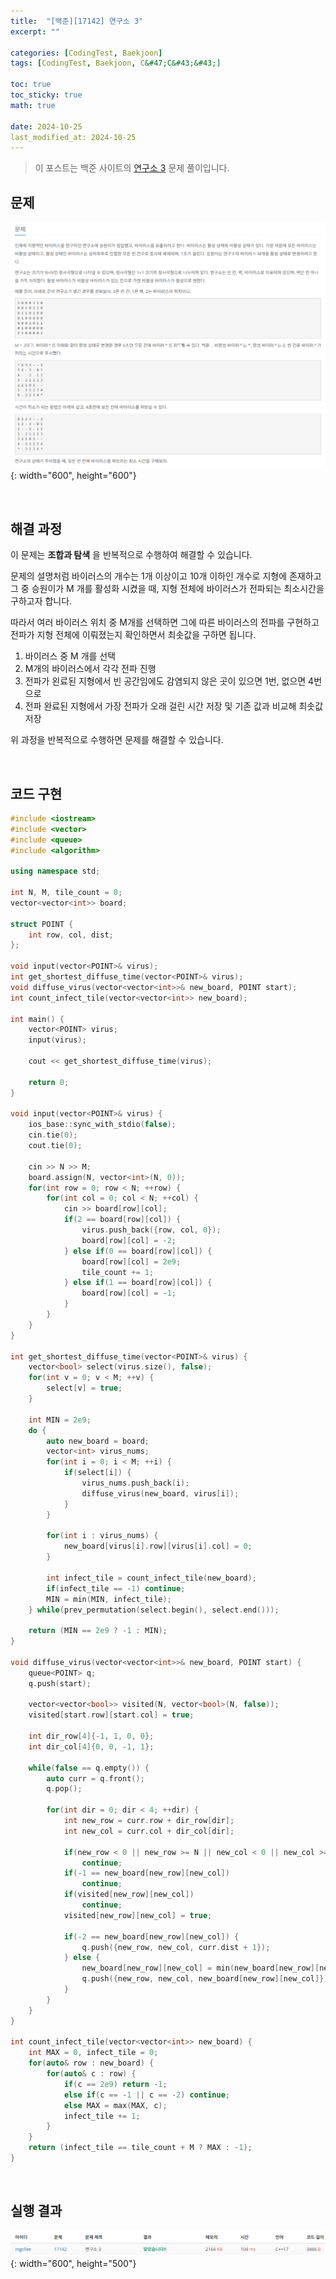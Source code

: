 ```yaml
---
title:  "[백준][17142] 연구소 3"
excerpt: ""

categories: [CodingTest, Baekjoon]
tags: [CodingTest, Baekjoon, C&#47;C&#43;&#43;]

toc: true
toc_sticky: true
math: true
 
date: 2024-10-25
last_modified_at: 2024-10-25
---
```


> 이 포스트는 백준 사이트의 [연구소 3](https://www.acmicpc.net/problem/17142) 문제 풀이입니다.  

## 문제

![문제](/assets/img/Boj/연구소3_문제.png){: width="600", height="600"}  

<br/>

## 해결 과정

이 문제는 **조합과 탐색** 을 반복적으로 수행하여 해결할 수 있습니다.  

문제의 설명처럼 바이러스의 개수는 1개 이상이고 10개 이하인 개수로 지형에 존재하고  
그 중 승원이가 M 개를 활성화 시켰을 때, 지형 전체에 바이러스가 전파되는 최소시간을 구하고자 합니다.  

따라서 여러 바이러스 위치 중 M개를 선택하면 그에 따른 바이러스의 전파를 구현하고  
전파가 지형 전체에 이뤄졌는지 확인하면서 최솟값을 구하면 됩니다.  

1. 바이러스 중 M 개를 선택  
2. M개의 바이러스에서 각각 전파 진행  
3. 전파가 왼료된 지형에서 빈 공간임에도 감염되지 않은 곳이 있으면 1번, 없으면 4번으로  
4. 전파 완료된 지형에서 가장 전파가 오래 걸린 시간 저장 및 기존 값과 비교해 최솟값 저장  

위 과정을 반복적으로 수행하면 문제를 해결할 수 있습니다.  

<br/>

## 코드 구현

```c++
#include <iostream>
#include <vector>
#include <queue>
#include <algorithm>

using namespace std;

int N, M, tile_count = 0;
vector<vector<int>> board;

struct POINT {
    int row, col, dist;
};

void input(vector<POINT>& virus);
int get_shortest_diffuse_time(vector<POINT>& virus);
void diffuse_virus(vector<vector<int>>& new_board, POINT start);
int count_infect_tile(vector<vector<int>> new_board);

int main() {
    vector<POINT> virus;
    input(virus);

    cout << get_shortest_diffuse_time(virus);

    return 0;
}

void input(vector<POINT>& virus) {
    ios_base::sync_with_stdio(false);
    cin.tie(0);
    cout.tie(0);

    cin >> N >> M;
    board.assign(N, vector<int>(N, 0));
    for(int row = 0; row < N; ++row) {
        for(int col = 0; col < N; ++col) {
            cin >> board[row][col];
            if(2 == board[row][col]) {
                virus.push_back({row, col, 0});
                board[row][col] = -2;
            } else if(0 == board[row][col]) {
                board[row][col] = 2e9;
                tile_count += 1;
            } else if(1 == board[row][col]) {
                board[row][col] = -1;
            }
        }
    }
}

int get_shortest_diffuse_time(vector<POINT>& virus) {
    vector<bool> select(virus.size(), false);
    for(int v = 0; v < M; ++v) {
        select[v] = true;
    }

    int MIN = 2e9;
    do {
        auto new_board = board;
        vector<int> virus_nums;
        for(int i = 0; i < M; ++i) {
            if(select[i]) {
                virus_nums.push_back(i);
                diffuse_virus(new_board, virus[i]);
            }
        }

        for(int i : virus_nums) {
            new_board[virus[i].row][virus[i].col] = 0;
        }
        
        int infect_tile = count_infect_tile(new_board);
        if(infect_tile == -1) continue;
        MIN = min(MIN, infect_tile);
    } while(prev_permutation(select.begin(), select.end()));

    return (MIN == 2e9 ? -1 : MIN);
}

void diffuse_virus(vector<vector<int>>& new_board, POINT start) {
    queue<POINT> q;
    q.push(start);

    vector<vector<bool>> visited(N, vector<bool>(N, false));
    visited[start.row][start.col] = true;

    int dir_row[4]{-1, 1, 0, 0};
    int dir_col[4]{0, 0, -1, 1};

    while(false == q.empty()) {
        auto curr = q.front();
        q.pop();

        for(int dir = 0; dir < 4; ++dir) {
            int new_row = curr.row + dir_row[dir];
            int new_col = curr.col + dir_col[dir];

            if(new_row < 0 || new_row >= N || new_col < 0 || new_col >= N)
                continue;
            if(-1 == new_board[new_row][new_col])
                continue;
            if(visited[new_row][new_col])
                continue;
            visited[new_row][new_col] = true;

            if(-2 == new_board[new_row][new_col]) {
                q.push({new_row, new_col, curr.dist + 1});
            } else {
                new_board[new_row][new_col] = min(new_board[new_row][new_col], curr.dist + 1);
                q.push({new_row, new_col, new_board[new_row][new_col]});
            }
        }
    }
}

int count_infect_tile(vector<vector<int>> new_board) {
    int MAX = 0, infect_tile = 0;
    for(auto& row : new_board) {
        for(auto& c : row) {
            if(c == 2e9) return -1;
            else if(c == -1 || c == -2) continue;
            else MAX = max(MAX, c);
            infect_tile += 1;
        }
    }
    return (infect_tile == tile_count + M ? MAX : -1);
}
```

<br/>

## 실행 결과

![결과](/assets/img/Boj/연구소3_결과.png){: width="600", height="500"}  
